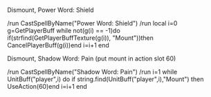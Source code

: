 Dismount, Power Word: Shield

/run CastSpellByName("Power Word: Shield")
/run local i=0 g=GetPlayerBuff while not(g(i) == -1)do if(strfind(GetPlayerBuffTexture(g(i)), "Mount"))then CancelPlayerBuff(g(i))end i=i+1 end

 

Dismount, Shadow Word: Pain (put mount in action slot 60)

/run CastSpellByName("Shadow Word: Pain")
/run i=1 while UnitBuff("player",i) do if string.find(UnitBuff("player",i),"Mount") then UseAction(60)end i=i+1 end